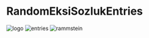# RandomEksiSozlukEntries

![logo](https://upload.wikimedia.org/wikipedia/commons/2/25/Ek%C5%9Fi_S%C3%B6zl%C3%BCk_yeni_logo.svg)
![entries](https://github.com/doganseyfisen/RandomEksiSozlukEntries/assets/118891768/05244c24-7f2e-4bd0-947f-7ba91d63a98c)
![rammstein](https://upload.wikimedia.org/wikipedia/commons/2/21/Rammstein.jpg)
